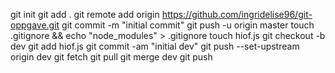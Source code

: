 git init
git add .
git remote add origin https://github.com/ingridelise96/git-oppgave.git
git commit -m "initial commit"
git push -u origin master
touch .gitignore && echo "node_modules" > .gitignore
touch hiof.js
git checkout -b dev
git add hiof.js
git commit -am "initial dev"
git push --set-upstream origin dev
git fetch
git pull
git merge dev
git push